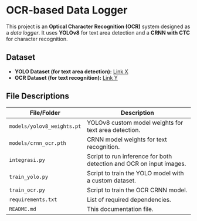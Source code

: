 # OCR-based Data Logger

This project is an **Optical Character Recognition (OCR)** system designed as a *data logger*. It uses **YOLOv8** for text area detection and a **CRNN with CTC** for character recognition.

## Dataset

- **YOLO Dataset (for text area detection):** [Link X](#)
- **OCR Dataset (for text recognition):** [Link Y](#)

## File Descriptions

| File/Folder               | Description                                                                                 |
|---------------------------|---------------------------------------------------------------------------------------------|
| `models/yolov8_weights.pt`| YOLOv8 custom model weights for text area detection.                                        |
| `models/crnn_ocr.pth`     | CRNN model weights for text recognition.                                                   |
| `integrasi.py`            | Script to run inference for both detection and OCR on input images.                        |
| `train_yolo.py`           | Script to train the YOLO model with a custom dataset.                                      |
| `train_ocr.py`            | Script to train the OCR CRNN model.                                                        |
| `requirements.txt`        | List of required dependencies.                                                             |
| `README.md`               | This documentation file.                                                                   |
